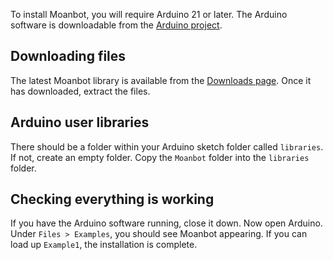 To install Moanbot, you will require Arduino 21 or later. The Arduino software is downloadable from the [Arduino project](http://arduino.cc).

## Downloading files ##

The latest Moanbot library is available from the [Downloads page](http://code.google.com/p/moanbot/downloads/list). Once it has downloaded, extract the files.

## Arduino user libraries ##

There should be a folder within your Arduino sketch folder called `libraries`. If not, create an empty folder. Copy the `Moanbot` folder into the `libraries` folder.

## Checking everything is working ##

If you have the Arduino software running, close it down. Now open Arduino. Under `Files > Examples`, you should see Moanbot appearing. If you can load up `Example1`, the installation is complete.